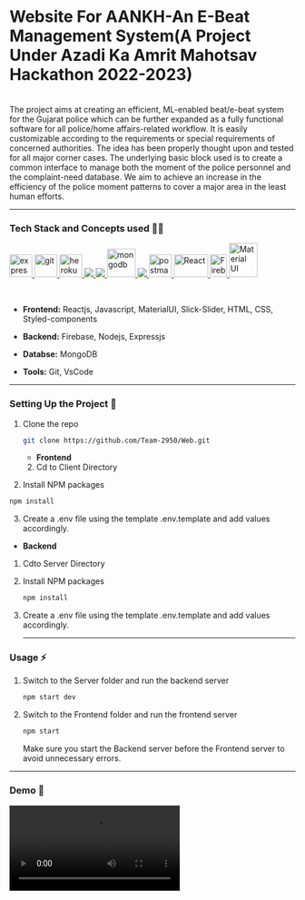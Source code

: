 # Website For AANKH-An E-Beat Management System(A Project Under Azadi Ka Amrit Mahotsav Hackathon 2022-2023)
<br>
The project aims at creating an efficient, ML-enabled beat/e-beat
system for the Gujarat police which can be further expanded as a
fully functional software for all police/home affairs-related workflow.
It is easily customizable according to the requirements or special
requirements of concerned authorities. The idea has been properly
thought upon and tested for all major corner cases. The underlying
basic block used is to create a common interface to manage both the
moment of the police personnel and the complaint-need database.
We aim to achieve an increase in the efficiency of the police moment
patterns to cover a major area in the least human efforts.

***
### Tech Stack and Concepts used 👨‍💻

<p align="left"> <a href="https://expressjs.com" target="_blank"> <img src="https://www.vectorlogo.zone/logos/expressjs/expressjs-ar21.svg" alt="express" height="40"/> </a> <a href="https://git-scm.com/" target="_blank"> <img src="https://www.vectorlogo.zone/logos/git-scm/git-scm-icon.svg" alt="git" width="40" height="40"/> </a> <a href="https://heroku.com" target="_blank"> <img src="https://www.vectorlogo.zone/logos/heroku/heroku-icon.svg" alt="heroku" width="40" height="40"/> </a> <a href="https://www.w3.org/html/" target="_blank"> <img src="https://img.icons8.com/color/48/000000/html-5.png"/> </a> <a href="https://developer.mozilla.org/en-US/docs/Web/JavaScript" target="_blank"> <img src="https://img.icons8.com/color/48/000000/javascript.png"/> </a> <a href="https://www.mongodb.com/" target="_blank"> <img src="https://www.vectorlogo.zone/logos/mongodb/mongodb-icon.svg" alt="mongodb" width="50" height="50"/> </a> <a href="https://nodejs.org" target="_blank"> <img src="https://img.icons8.com/color/48/000000/nodejs.png"/> </a> <a href="https://postman.com" target="_blank"> <img src="https://www.vectorlogo.zone/logos/getpostman/getpostman-icon.svg" alt="postman" width="40" height="40"/> </a> <a href="https://reactjs.org/" target="_blank"> <img src="https://upload.wikimedia.org/wikipedia/commons/thumb/a/a7/React-icon.svg/1280px-React-icon.svg.png" alt="React" width="60" height="40"/> </a> <a href="https://firebase.google.com/" target="_blank"> <img src="https://firebase.google.com/downloads/brand-guidelines/PNG/logo-logomark.png" alt="Firebase" width="30" height="40"/> </a> <a href="https://material-ui.com" target="_blank"> <img src="https://material-ui.com/static/logo.png" alt="Material UI" width="50" height="60"/> </a></p>
<br>

* __Frontend:__ Reactjs, Javascript, MaterialUI, Slick-Slider, HTML, CSS, Styled-components
* __Backend:__ Firebase, Nodejs, Expressjs
* __Databse:__ MongoDB

* __Tools:__ Git, VsCode

***

### Setting Up the Project 🔧



1. Clone the repo

   ```sh
   git clone https://github.com/Team-2950/Web.git
   ```
   * __Frontend__
   
   2. Cd to Client Directory
  3. Install NPM packages

   ```sh
   npm install
   ```
3. Create a .env file using the template .env.template and add values accordingly.

* __Backend__

1. Cdto Server Directory

2. Install NPM packages

   ```sh
   npm install
   ```
3. Create a .env file using the template .env.template and add values accordingly.
   
   ***
### Usage ⚡

1.  Switch to the Server folder and run the backend server

    ```sh 
    npm start dev
    ```
    
2.  Switch to the Frontend folder and run the frontend server

    ```sh 
    npm start 
    ```
    
    Make sure you start the Backend server before the Frontend server to avoid unnecessary errors.
***

### Demo 💫
![](https://github.com/Team-2950/Web/blob/main/Demo/AANKH.mp4)

